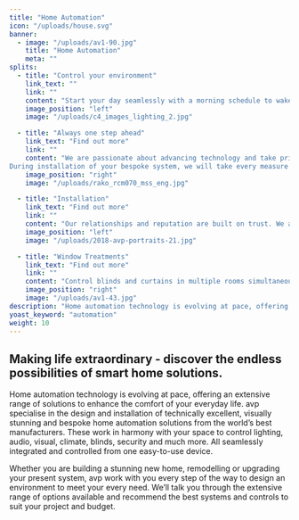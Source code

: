 ```yaml
---
title: "Home Automation"
icon: "/uploads/house.svg"
banner: 
  - image: "/uploads/av1-90.jpg"
    title: "Home Automation"
    meta: ""
splits: 
  - title: "Control your environment"
    link_text: ""
    link: ""
    content: "Start your day seamlessly with a morning schedule to wake up your house: turn on the heating, open the blinds and set the lighting to the desired level.<br /><br />Home automation systems maximise the comfort and convenience of everyday life whilst constantly monitoring what’s happening around your home. A night-time schedule can be set to automatically turn off all the internal lights, activate external security lights, lock doors, close blinds, turn lawn sprinklers on and shut down any active home entertainment devices. Saving you precious time at the end of the day by putting you in control of every space in the house at the touch of a button or by using voice control. If you’re preparing a meal in the kitchen, use voice control to adjust the lighting, turn on the radio or set the temperature in the room. With increasingly busy lives, a home automation system enables you to set your environment to exactly how you want it, whether you’re at home or away whilst also helping to maximise your energy efficiency."
    image_position: "left"
    image: "/uploads/c4_images_lighting_2.jpg"

  - title: "Always one step ahead"
    link_text: "Find out more"
    link: ""
    content: "We are passionate about advancing technology and take pride ​in leading the way with evolving innovative solutions. We specialise in integrating a variety of technology solutions from leading manufacturers to control music, tv, lighting, climate control, security and blinds. We have comprehensive knowledge of Control 4, Crestron, Rako and Lutron home automation systems and when it comes to audio, we fit the leading brands such as Bowers and Wilkins, Monitor Audio, Yamaha, NAD and Rega and many more. For stunning visual displays, our experienced team will guide you through the process of selecting screens that achieve the best possible picture quality whilst also ensuring that they fit perfectly with your overall design scheme.<br /><br />
During installation of your bespoke system, we will take every measure to future proof your home and through our ongoing maintenance plans, we’ll ensure that your technology moves with the times and is never out of date."
    image_position: "right"
    image: "/uploads/rako_rcm070_mss_eng.jpg"

  - title: "Installation"
    link_text: "Find out more"
    link: ""
    content: "Our relationships and reputation are built on trust. We approach every stage of the process from design and build through to installation and maintenance​ with ​the utmost ​respect for your property and privacy, ​with minimal disruption to your home and lives. This is one of the many reasons we have long standing relationships with our clients. Rest assured, we’re with you from the beginning to the very end of a project, ensuring you’re 100% happy with the result."
    image_position: "left"
    image: "/uploads/2018-avp-portraits-21.jpg"

  - title: "Window Treatments"
    link_text: "Find out more"
    link: ""
    content: "Control blinds and curtains in multiple rooms simultaneously at the touch of a button as you leave the house for ease and simplicity. Home automation systems can be used to open and close blinds and curtains as desired or as part of a regular morning or evening schedule. You can also set a programme to adjust the blinds in selected rooms at different times of the day to protect furniture or wall art from the damaging effects of the sun. If you’re away from home for an extended period, set your blinds open and close at set times for added security. "
    image_position: "right"
    image: "/uploads/av1-43.jpg"
description: "Home automation technology is evolving at pace, offering an extensive range of solutions to enhance the comfort of your everyday life."
yoast_keyword: "automation"
weight: 10
---
```


## Making life extraordinary - discover the endless possibilities of smart home solutions.

Home automation technology is evolving at pace, offering an extensive range of solutions to enhance the comfort of your everyday life.
avp specialise in the design and installation of​ technically excellent, visually stunning and bespoke home automation solutions from the world’s best manufacturers. These work in harmony with your space to control lighting, audio, visual, climate, blinds, security and much more. All seamlessly integrated and controlled from one easy-to-use device.

​Whether you are building a stunning new home, remodelling or upgrading your present system, avp work with you every step of the way to design an environment to meet your every need. We’ll talk you through the extensive range of options available and recommend the best systems and controls to suit your project and budget.
